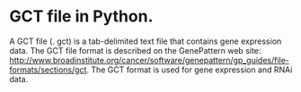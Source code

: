 # GCT file in Python.

A GCT file (. gct) is a tab-delimited text file that contains gene expression data. The GCT file format is described on the GenePattern web site: http://www.broadinstitute.org/cancer/software/genepattern/gp_guides/file-formats/sections/gct. The GCT format is used for gene expression and RNAi data.
